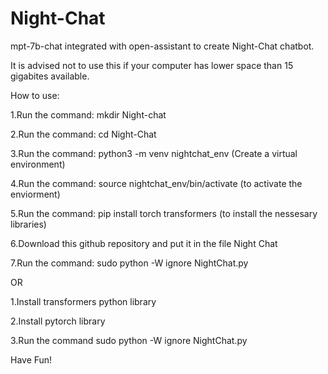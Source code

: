 # Night-Chat
mpt-7b-chat integrated with open-assistant to create Night-Chat chatbot.

It is advised not to use this if your computer has lower space than 15 gigabites available.

How to use:

1.Run the command: mkdir Night-chat

2.Run the command: cd Night-Chat

3.Run the command: python3 -m venv nightchat_env (Create a virtual environment)

4.Run the command: source nightchat_env/bin/activate (to activate the enviorment)

5.Run the command: pip install torch transformers (to install the nessesary libraries)

6.Download this github repository and put it in the file Night Chat

7.Run the command: sudo python -W ignore NightChat.py

OR

1.Install transformers python library

2.Install pytorch library

3.Run the command sudo python -W ignore NightChat.py


Have Fun!
